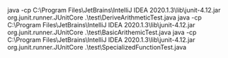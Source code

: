 java -cp C:\Program Files\JetBrains\IntelliJ IDEA 2020.1.3\lib\junit-4.12.jar org.junit.runner.JUnitCore .\test\DeriveArithmeticTest.java
java -cp C:\Program Files\JetBrains\IntelliJ IDEA 2020.1.3\lib\junit-4.12.jar org.junit.runner.JUnitCore .\test\BasicArithemicTest.java
java -cp C:\Program Files\JetBrains\IntelliJ IDEA 2020.1.3\lib\junit-4.12.jar org.junit.runner.JUnitCore .\test\SpecializedFunctionTest.java
